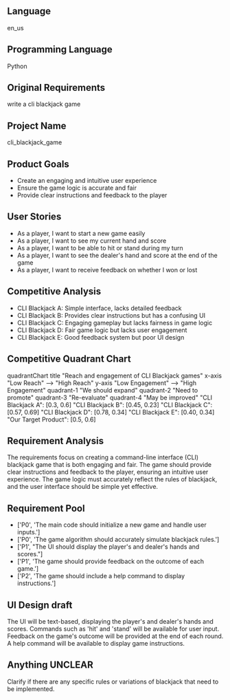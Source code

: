 ## Language

en_us

## Programming Language

Python

## Original Requirements

write a cli blackjack game

## Project Name

cli_blackjack_game

## Product Goals

- Create an engaging and intuitive user experience
- Ensure the game logic is accurate and fair
- Provide clear instructions and feedback to the player

## User Stories

- As a player, I want to start a new game easily
- As a player, I want to see my current hand and score
- As a player, I want to be able to hit or stand during my turn
- As a player, I want to see the dealer's hand and score at the end of the game
- As a player, I want to receive feedback on whether I won or lost

## Competitive Analysis

- CLI Blackjack A: Simple interface, lacks detailed feedback
- CLI Blackjack B: Provides clear instructions but has a confusing UI
- CLI Blackjack C: Engaging gameplay but lacks fairness in game logic
- CLI Blackjack D: Fair game logic but lacks user engagement
- CLI Blackjack E: Good feedback system but poor UI design

## Competitive Quadrant Chart

quadrantChart
    title "Reach and engagement of CLI Blackjack games"
    x-axis "Low Reach" --> "High Reach"
    y-axis "Low Engagement" --> "High Engagement"
    quadrant-1 "We should expand"
    quadrant-2 "Need to promote"
    quadrant-3 "Re-evaluate"
    quadrant-4 "May be improved"
    "CLI Blackjack A": [0.3, 0.6]
    "CLI Blackjack B": [0.45, 0.23]
    "CLI Blackjack C": [0.57, 0.69]
    "CLI Blackjack D": [0.78, 0.34]
    "CLI Blackjack E": [0.40, 0.34]
    "Our Target Product": [0.5, 0.6]

## Requirement Analysis

The requirements focus on creating a command-line interface (CLI) blackjack game that is both engaging and fair. The game should provide clear instructions and feedback to the player, ensuring an intuitive user experience. The game logic must accurately reflect the rules of blackjack, and the user interface should be simple yet effective.

## Requirement Pool

- ['P0', 'The main code should initialize a new game and handle user inputs.']
- ['P0', 'The game algorithm should accurately simulate blackjack rules.']
- ['P1', "The UI should display the player's and dealer's hands and scores."]
- ['P1', 'The game should provide feedback on the outcome of each game.']
- ['P2', 'The game should include a help command to display instructions.']

## UI Design draft

The UI will be text-based, displaying the player's and dealer's hands and scores. Commands such as 'hit' and 'stand' will be available for user input. Feedback on the game's outcome will be provided at the end of each round. A help command will be available to display game instructions.

## Anything UNCLEAR

Clarify if there are any specific rules or variations of blackjack that need to be implemented.

